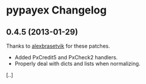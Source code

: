 # pypayex Changelog


## 0.4.5 (2013-01-29)
Thanks to [alexbrasetvik](https://github.com/alexbrasetvik) for these patches.

* Added PxCredit5 and PxCheck2 handlers.
* Properly deal with dicts and lists when normalizing.

[..]
